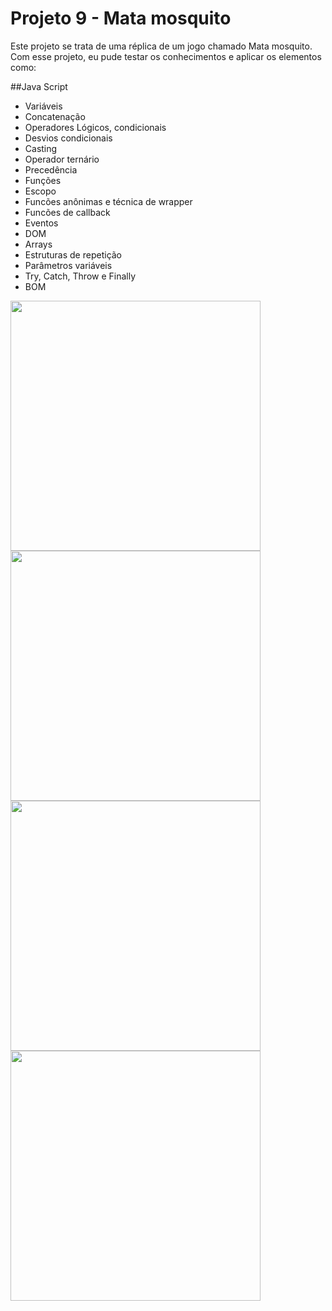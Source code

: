 # Projeto 9 - Mata mosquito

Este projeto se trata de uma réplica de um jogo chamado Mata mosquito. Com esse projeto, eu pude testar os conhecimentos e aplicar os elementos como:

##Java Script
- Variáveis
- Concatenação
- Operadores Lógicos, condicionais
- Desvios condicionais
- Casting
- Operador ternário
- Precedência
- Funções
- Escopo
- Funcões anônimas e técnica de wrapper
- Funcões de callback
- Eventos
- DOM
- Arrays
- Estruturas de repetição
- Parâmetros variáveis
- Try, Catch, Throw e Finally
- BOM

<img src="/index.png" width="400px">
<img src="/app.png" width="400px">
<img src="/vitoria.png" width="400px">
<img src="/fim_de_jogo.png" width="400px">
